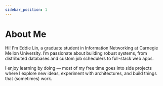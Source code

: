 ```yaml
---
sidebar_position: 1
---
```


# About Me

Hi! I'm Eddie Lin, a graduate student in Information Networking at Carnegie Mellon University.
I’m passionate about building robust systems, from distributed databases and custom job schedulers to full-stack web apps.

I enjoy learning by doing — most of my free time goes into side projects where I explore new ideas, experiment with architectures, and build things that (sometimes) work.
